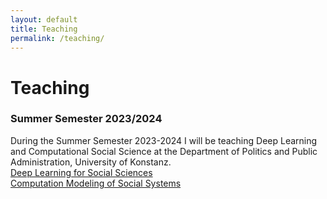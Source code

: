 ```yaml
---
layout: default
title: Teaching
permalink: /teaching/
---
```


<!-- Publications Page Title -->
<h1>Teaching</h1>

<h3>Summer Semester 2023/2024</h3>
<!-- Short Introductory Paragraph -->
During the Summer Semester 2023-2024 I will be teaching Deep Learning and Computational Social Science at the Department of Politics and Public Administration, University of Konstanz.

<div class="teaching-areas">
  <div class="teaching-item">
    <div class="teaching-item-background">
      <a href="/deep-learning" class="teaching-item-link">
        <div class="teaching-item-title">Deep Learning for Social Sciences</div>
      </a>
    </div>
  </div>
  <div class="teaching-item">
    <div class="teaching-item-background">
      <a href="/computational-modeling" class="teaching-item-link">
        <div class="teaching-item-title">Computation Modeling of Social Systems</div>
      </a>
    </div>
  </div>
  <!-- Add more teaching items as needed -->
</div>
